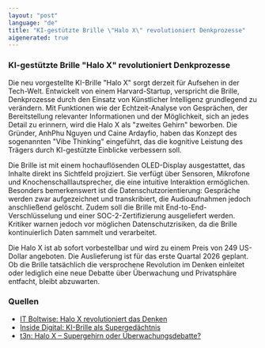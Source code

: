 ```yaml
---
layout: "post"
language: "de"
title: "KI-gestützte Brille \"Halo X\" revolutioniert Denkprozesse"
aigenerated: true
---
```


### KI-gestützte Brille "Halo X" revolutioniert Denkprozesse

Die neu vorgestellte KI-Brille "Halo X" sorgt derzeit für Aufsehen in der Tech-Welt. Entwickelt von einem Harvard-Startup, verspricht die Brille, Denkprozesse durch den Einsatz von Künstlicher Intelligenz grundlegend zu verändern. Mit Funktionen wie der Echtzeit-Analyse von Gesprächen, der Bereitstellung relevanter Informationen und der Möglichkeit, sich an jedes Detail zu erinnern, wird die Halo X als "zweites Gehirn" beworben. Die Gründer, AnhPhu Nguyen und Caine Ardayfio, haben das Konzept des sogenannten "Vibe Thinking" eingeführt, das die kognitive Leistung des Trägers durch KI-gestützte Einblicke verbessern soll.

<!--more-->

Die Brille ist mit einem hochauflösenden OLED-Display ausgestattet, das Inhalte direkt ins Sichtfeld projiziert. Sie verfügt über Sensoren, Mikrofone und Knochenschalllautsprecher, die eine intuitive Interaktion ermöglichen. Besonders bemerkenswert ist die Datenschutzorientierung: Gespräche werden zwar aufgezeichnet und transkribiert, die Audioaufnahmen jedoch anschließend gelöscht. Zudem soll die Brille mit End-to-End-Verschlüsselung und einer SOC-2-Zertifizierung ausgeliefert werden. Kritiker warnen jedoch vor möglichen Datenschutzrisiken, da die Brille kontinuierlich Daten sammelt und verarbeitet.

Die Halo X ist ab sofort vorbestellbar und wird zu einem Preis von 249 US-Dollar angeboten. Die Auslieferung ist für das erste Quartal 2026 geplant. Ob die Brille tatsächlich die versprochene Revolution im Denken einleitet oder lediglich eine neue Debatte über Überwachung und Privatsphäre entfacht, bleibt abzuwarten.

### Quellen
- [IT Boltwise: Halo X revolutioniert das Denken](https://www.it-boltwise.de/halo-x-ki-unterstuetzte-brille-revolutioniert-das-denken.html)  
- [Inside Digital: KI-Brille als Supergedächtnis](https://www.inside-digital.de/news/diese-ki-brille-ist-guenstig-wir-verraten-wieso-du-dennoch-einen-hohen-preis-zahlst)  
- [t3n: Halo X – Supergehirn oder Überwachungsdebatte?](https://t3n.de/news/halo-x-brillen-ki-glasses-supergehirn-echtzeit-caine-ardayfio-nguyen-1703754/)
